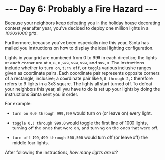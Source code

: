 # --- Day 6: Probably a Fire Hazard ---

Because your neighbors keep defeating you in the holiday house decorating contest year after year, you've decided to deploy one million lights in a *1000x1000 grid*.

Furthermore, because you've been especially nice this year, Santa has mailed you instructions on how to display the ideal lighting configuration.

Lights in your grid are numbered from 0 to 999 in each direction; the lights at each corner are at `0,0`, `0,999`, `999,999`, and `999,0`. The instructions include whether to `turn on`, `turn off`, or `toggle` various inclusive ranges given as coordinate pairs.  Each coordinate pair represents opposite corners of a rectangle, inclusive; a coordinate pair like `0,0 through 2,2` therefore refers to 9 lights in a 3x3 square.  The lights all start turned off.
To defeat your neighbors this year, all you have to do is set up your lights by doing the instructions Santa sent you in order.

For example:


 - `turn on 0,0 through 999,999` would turn on (or leave on) every light.

 - `toggle 0,0 through 999,0` would toggle the first line of 1000 lights, turning off the ones that were on, and turning on the ones that were off.

 - `turn off 499,499 through 500,500` would turn off (or leave off) the middle four lights.


After following the instructions, *how many lights are lit*?


